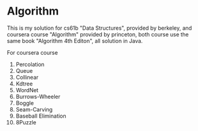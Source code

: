 # Algorithm

This is my solution for cs61b "Data Structures", provided by berkeley, and coursera course "Algorithm" provided by princeton, both course use the same book "Algorithm 4th Editon", all solution in Java.

For coursera course

1. Percolation
2. Queue
3. Collinear
4. Kdtree
5. WordNet
6. Burrows-Wheeler
7. Boggle
8. Seam-Carving
9. Baseball Elimination
10. 8Puzzle
